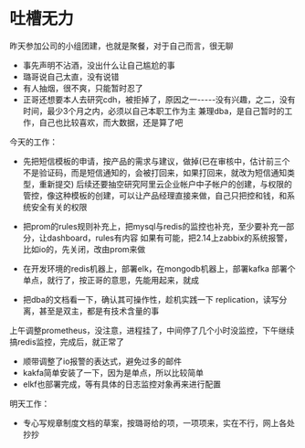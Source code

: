 # 吐槽无力
昨天参加公司的小组团建，也就是聚餐，对于自己而言，很无聊

* 事先声明不沾酒，没出什么让自己尴尬的事
* 璐哥说自己太直，没有说错
* 有人抽烟，很不爽，只能暂时忍了
* 正哥还想要本人去研究cdh，被拒掉了，原因之一-----没有兴趣，之二，没有时间，最少3个月之内，必须以自己本职工作为主
兼理dba，是自己暂时的工作，自己也比较喜欢，而大数据，还是算了吧

今天的工作：
* 先把短信模板的申请，按产品的需求与建议，做掉(已在审核中，估计前三个不是验证码，而是短信通知的，会被打回来，如果打回来，就改为短信通知类型，重新提交)
后续还要抽空研究阿里云企业帐户中子帐户的创建，与权限的管控，像这种模板的创建，可以让产品经理直接来做，自己只把控和钱，和系统安全有关的权限

* 把prom的rules规则补充上，把mysql与redis的监控也补充，至少要补充一部分，让dashboard，rules有内容
如果有可能，把2.14上zabbix的系统报警，比如io的，先关闭，改由prom来做

* 在开发环境的redis机器上，部署elk，在mongodb机器上，部署kafka
部署个单点，就行了，按正哥的意思，先能用起来，就成

* 把dba的文档看一下，确认其可操作性，趁机实践一下
replication，读写分离，甚至是双主，都是有技术含量的事

上午调整prometheus，没注意，进程挂了，中间停了几个小时没监控，下午继续搞redis监控，完成后，就正常了
* 顺带调整了io报警的表达式，避免过多的邮件
* kakfa简单安装了一下，因为是单点，所以比较简单
* elkf也部署完成，等有具体的日志监控对象再来进行配置

明天工作：
* 专心写规章制度文档的草案，按璐哥给的项，一项项来，实在不行，网上各处抄抄



